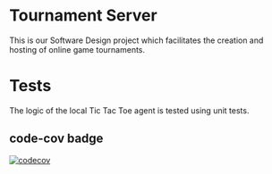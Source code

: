 # Tournament Server
This is our Software Design project which facilitates the creation and hosting of online game tournaments.

# Tests
The logic of the local Tic Tac Toe agent is tested using unit tests.

## code-cov badge
[![codecov](https://codecov.io/gh/MacroHard-Solutions/tournament-server/branch/code-cov/graph/badge.svg?token=X67KO80SL5)](https://codecov.io/gh/MacroHard-Solutions/tournament-server)
